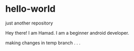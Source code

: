 # hello-world
just another repository

Hey there! I am Hamad. I am a beginner android developer.

making changes in temp branch
.
.
.
